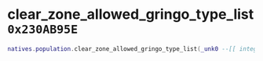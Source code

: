 # clear_zone_allowed_gringo_type_list `0x230AB95E`

```lua
natives.population.clear_zone_allowed_gringo_type_list(_unk0 --[[ integer ]])
```